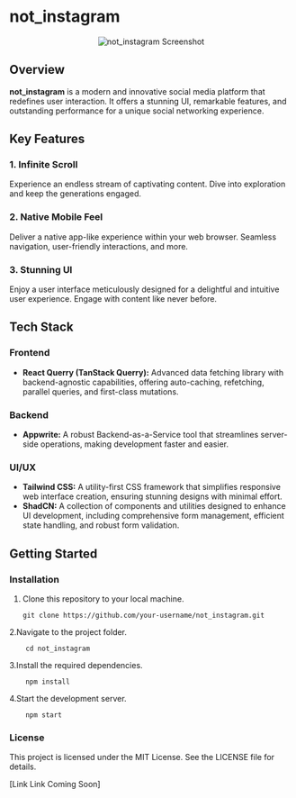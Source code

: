 # not_instagram

<p align="center">
  <img src="link-to-your-screenshot" alt="not_instagram Screenshot">
</p>

## Overview

**not_instagram** is a modern and innovative social media platform that redefines user interaction. It offers a stunning UI, remarkable features, and outstanding performance for a unique social networking experience.

## Key Features

### 1. Infinite Scroll
Experience an endless stream of captivating content. Dive into exploration and keep the generations engaged.

### 2. Native Mobile Feel
Deliver a native app-like experience within your web browser. Seamless navigation, user-friendly interactions, and more.

### 3. Stunning UI
Enjoy a user interface meticulously designed for a delightful and intuitive user experience. Engage with content like never before.

## Tech Stack

### Frontend

- **React Querry (TanStack Querry):** Advanced data fetching library with backend-agnostic capabilities, offering auto-caching, refetching, parallel queries, and first-class mutations.

### Backend

- **Appwrite:** A robust Backend-as-a-Service tool that streamlines server-side operations, making development faster and easier.

### UI/UX

- **Tailwind CSS:** A utility-first CSS framework that simplifies responsive web interface creation, ensuring stunning designs with minimal effort.
- **ShadCN:** A collection of components and utilities designed to enhance UI development, including comprehensive form management, efficient state handling, and robust form validation.

## Getting Started

### Installation

1. Clone this repository to your local machine.
   ```shell
   git clone https://github.com/your-username/not_instagram.git
   ```
2.Navigate to the project folder.
```shell
    cd not_instagram
```
3.Install the required dependencies.
```shell
    npm install
```
4.Start the development server.
```shell
    npm start
```
### License
This project is licensed under the MIT License. See the LICENSE file for details.

[Link Link Coming Soon]
